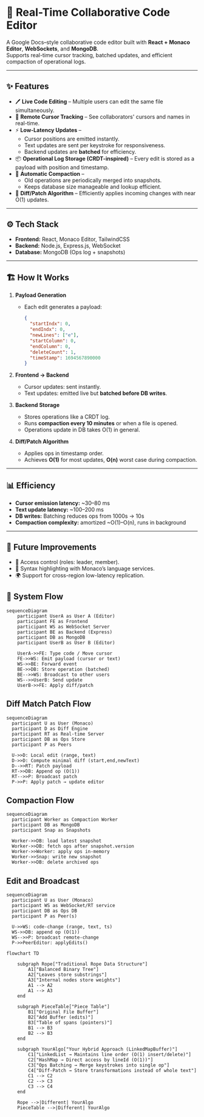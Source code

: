 # 🚀 Real-Time Collaborative Code Editor

A Google Docs–style collaborative code editor built with **React + Monaco Editor**, **WebSockets**, and **MongoDB**.  
Supports real-time cursor tracking, batched updates, and efficient compaction of operational logs.

---

## ✨ Features

- 🖊️ **Live Code Editing** – Multiple users can edit the same file simultaneously.
- 👥 **Remote Cursor Tracking** – See collaborators' cursors and names in real-time.
- ⚡ **Low-Latency Updates** –  
  - Cursor positions are emitted instantly.  
  - Text updates are sent per keystroke for responsiveness.  
  - Backend updates are **batched** for efficiency.  
- 📦 **Operational Log Storage (CRDT-inspired)** – Every edit is stored as a payload with position and timestamp.
- 🧹 **Automatic Compaction** –  
  - Old operations are periodically merged into snapshots.  
  - Keeps database size manageable and lookup efficient.
- 🔄 **Diff/Patch Algorithm** – Efficiently applies incoming changes with near O(1) updates.

---

## ⚙️ Tech Stack

- **Frontend:** React, Monaco Editor, TailwindCSS  
- **Backend:** Node.js, Express.js, WebSocket  
- **Database:** MongoDB (Ops log + snapshots)  

---

## 🏗️ How It Works

1. **Payload Generation**  
   - Each edit generates a payload:  
     ```json
     {
       "startIndx": 0,
       "endIndx": 0,
       "newLines": ["e"],
       "startColumn": 0,
       "endColumn": 0,
       "deleteCount": 1,
       "timeStamp": 1694567890000
     }
     ```

2. **Frontend → Backend**  
   - Cursor updates: sent instantly.  
   - Text updates: emitted live but **batched before DB writes**.

3. **Backend Storage**  
   - Stores operations like a CRDT log.  
   - Runs **compaction every 10 minutes** or when a file is opened.
   - Operations update in DB takes O(1) in general.

4. **Diff/Patch Algorithm**  
   - Applies ops in timestamp order.  
   - Achieves **O(1)** for most updates, **O(n)** worst case during compaction.

---

## 📊 Efficiency

- **Cursor emission latency:** ~30–80 ms  
- **Text update latency:** ~100–200 ms  
- **DB writes:** Batching reduces ops from 1000s → 10s  
- **Compaction complexity:** amortized ~O(1)–O(n), runs in background  

---

## 🚧 Future Improvements

- 🔐 Access control (roles: leader, member).  
- 📝 Syntax highlighting with Monaco’s language services.  
- 🌍 Support for cross-region low-latency replication.  

## 🔄 System Flow

```mermaid
sequenceDiagram
    participant UserA as User A (Editor)
    participant FE as Frontend
    participant WS as WebSocket Server
    participant BE as Backend (Express)
    participant DB as MongoDB
    participant UserB as User B (Editor)

    UserA->>FE: Type code / Move cursor
    FE->>WS: Emit payload (cursor or text)
    WS->>BE: Forward event
    BE->>DB: Store operation (batched)
    BE-->>WS: Broadcast to other users
    WS-->>UserB: Send update
    UserB->>FE: Apply diff/patch
```
## Diff Match Patch Flow
```mermaid
sequenceDiagram
  participant U as User (Monaco)
  participant D as Diff Engine
  participant RT as Real-time Server
  participant DB as Ops Store
  participant P as Peers

  U->>D: Local edit (range, text)
  D->>D: Compute minimal diff (start,end,newText)
  D-->>RT: Patch payload
  RT->>DB: Append op (O(1))
  RT-->>P: Broadcast patch
  P->>P: Apply patch → update editor
```
## Compaction Flow
```mermaid
sequenceDiagram
  participant Worker as Compaction Worker
  participant DB as MongoDB
  participant Snap as Snapshots

  Worker->>DB: load latest snapshot
  Worker->>DB: fetch ops after snapshot.version
  Worker->>Worker: apply ops in-memory
  Worker->>Snap: write new snapshot
  Worker->>DB: delete archived ops
```
## Edit and Broadcast
```mermaid
sequenceDiagram
  participant U as User (Monaco)
  participant WS as WebSocket/RT service
  participant DB as Ops DB
  participant P as Peer(s)

  U->>WS: code-change (range, text, ts)
  WS->>DB: append op (O(1))
  WS-->>P: broadcast remote-change
  P->>PeerEditor: applyEdits()
```
```mermaid
flowchart TD

    subgraph Rope["Traditional Rope Data Structure"]
        A1["Balanced Binary Tree"]
        A2["Leaves store substrings"]
        A3["Internal nodes store weights"]
        A1 --> A2
        A1 --> A3
    end

    subgraph PieceTable["Piece Table"]
        B1["Original File Buffer"]
        B2["Add Buffer (edits)"]
        B3["Table of spans (pointers)"]
        B1 --> B3
        B2 --> B3
    end

    subgraph YourAlgo["Your Hybrid Approach (LinkedMapBuffer)"]
        C1["LinkedList → Maintains line order (O(1) insert/delete)"]
        C2["HashMap → Direct access by lineId (O(1))"]
        C3["Ops Batching → Merge keystrokes into single op"]
        C4["Diff-Patch → Store transformations instead of whole text"]
        C1 --> C2
        C2 --> C3
        C3 --> C4
    end

    Rope -->|Different| YourAlgo
    PieceTable -->|Different| YourAlgo
```
